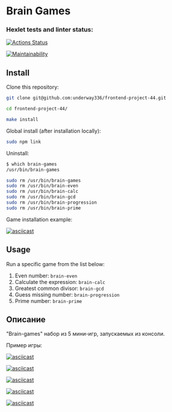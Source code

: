 Brain Games
===========

### Hexlet tests and linter status:

[![Actions Status](https://github.com/underway336/frontend-project-44/actions/workflows/hexlet-check.yml/badge.svg)](https://github.com/underway336/frontend-project-44/actions)

[![Maintainability](https://api.codeclimate.com/v1/badges/5c9fa98d4c408f4841ae/maintainability)](https://codeclimate.com/github/underway336/frontend-project-44/maintainability)

Install
-------

Clone this repository:

```bash
git clone git@github.com:underway336/frontend-project-44.git

cd frontend-project-44/

make install
```
Global install (after installation locally):

```bash
sudo npm link
```
Uninstall:
```bash
$ which brain-games
/usr/bin/brain-games

sudo rm /usr/bin/brain-games
sudo rm /usr/bin/brain-even
sudo rm /usr/bin/brain-calc 
sudo rm /usr/bin/brain-gcd 
sudo rm /usr/bin/brain-progression 
sudo rm /usr/bin/brain-prime 
```
Game installation example:

[![asciicast](https://asciinema.org/a/hgTZmRT5GBRM1zJTvt6NaZdU9.svg)](https://asciinema.org/a/hgTZmRT5GBRM1zJTvt6NaZdU9)

Usage
-----

Run a specific game from the list below:

1. Even number: `brain-even`
1. Calculate the expression: `brain-calc`
1. Greatest common divisor: `brain-gcd`
1. Guess missing number: `brain-progression`
1. Prime number: `brain-prime`

## Описание

"Brain-games" набор из 5 мини-игр, запускаемых из консоли.

Пример игры:

[![asciicast](https://asciinema.org/a/U6KnI1BOonNpQ4SDd4wLvsZAe.svg)](https://asciinema.org/a/U6KnI1BOonNpQ4SDd4wLvsZAe)

[![asciicast](https://asciinema.org/a/0lXEpYY7mYDXC1tMkOANtlhR5.svg)](https://asciinema.org/a/0lXEpYY7mYDXC1tMkOANtlhR5)

[![asciicast](https://asciinema.org/a/bRIu0c7mLUWEPICpZ5BCoIVBB.svg)](https://asciinema.org/a/bRIu0c7mLUWEPICpZ5BCoIVBB)

[![asciicast](https://asciinema.org/a/PDwXoNjiXXTVVZdc4M6g9HNcM.svg)](https://asciinema.org/a/PDwXoNjiXXTVVZdc4M6g9HNcM)

[![asciicast](https://asciinema.org/a/AsBvI6YXVrYareewCQZOr3UaM.svg)](https://asciinema.org/a/AsBvI6YXVrYareewCQZOr3UaM)
